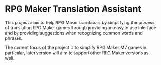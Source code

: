 # RPG Maker Translation Assistant #
This project aims to help RPG Maker translators by simplifying the process of translating RPG Maker games through providing an easy to use interface and by providing suggestions when recognizing common words and phrases.

The current focus of the project is to simplify RPG Maker MV games in particular, later version will aim to support other RPG Maker versions as well.
